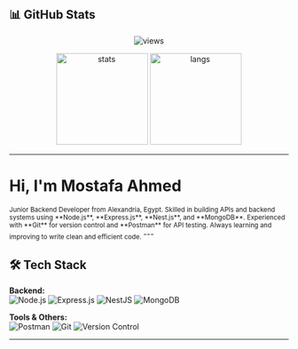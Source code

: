 
## 📊 GitHub Stats
<p align="center">
  <img src="https://komarev.com/ghpvc/?username=Mostafahmed21&color=blueviolet" alt="views"/>
</p>

<p align="center">
  <img src="https://github-readme-stats.vercel.app/api?username=Mostafahmed21&show_icons=true&theme=radical" alt="stats" height="165"/>
  <img src="https://github-readme-stats.vercel.app/api/top-langs/?username=Mostafahmed21&layout=compact&theme=radical" alt="langs" height="165"/>
</p>

---

#  Hi, I'm Mostafa Ahmed  

<sub>
 Junior Backend Developer from Alexandria, Egypt.  
 Skilled in building APIs and backend systems using **Node.js**, **Express.js**, **Nest.js**, and **MongoDB**.  
 Experienced with **Git** for version control and **Postman** for API testing.  
 Always learning and improving to write clean and efficient code.  
</sub>
---

## 🛠️ Tech Stack

**Backend:**  
![Node.js](https://img.shields.io/badge/Node.js-339933?style=for-the-badge&logo=node.js&logoColor=white)
![Express.js](https://img.shields.io/badge/Express.js-000000?style=for-the-badge&logo=express&logoColor=white)
![NestJS](https://img.shields.io/badge/NestJS-E0234E?style=for-the-badge&logo=nestjs&logoColor=white)
![MongoDB](https://img.shields.io/badge/MongoDB-4EA94B?style=for-the-badge&logo=mongodb&logoColor=white)

**Tools & Others:**  
![Postman](https://img.shields.io/badge/Postman-FF6C37?style=for-the-badge&logo=postman&logoColor=white)
![Git](https://img.shields.io/badge/Git-F05032?style=for-the-badge&logo=git&logoColor=white)
![Version Control](https://img.shields.io/badge/Version%20Control-000000?style=for-the-badge&logo=github&logoColor=white)

---




